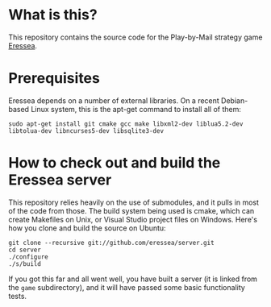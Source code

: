 # What is this?

This repository contains the source code for the Play-by-Mail strategy game [Eressea](http://www.eressea.de/).

# Prerequisites

Eressea depends on a number of external libraries. On a recent Debian-based Linux system, this is the apt-get command to install all of them:

    sudo apt-get install git cmake gcc make libxml2-dev liblua5.2-dev libtolua-dev libncurses5-dev libsqlite3-dev

# How to check out and build the Eressea server

This repository relies heavily on the use of submodules, and it pulls in most of the code from those. The build system being used is cmake, which can create Makefiles on Unix, or Visual Studio project files on Windows. Here's how you clone and build the source on Ubuntu:

    git clone --recursive git://github.com/eressea/server.git
    cd server
    ./configure
    ./s/build

If you got this far and all went well, you have built a server (it is linked from the `game` subdirectory), and it will have passed some basic functionality tests.
